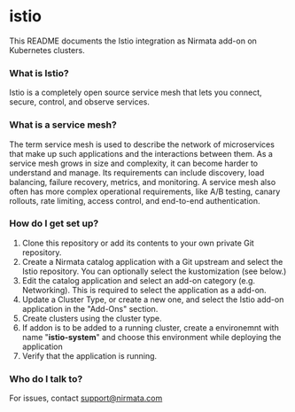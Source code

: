 # istio

This README documents the Istio integration as Nirmata add-on on Kubernetes clusters.

### What is Istio?
Istio is a completely open source service mesh that lets you connect, secure, control, and observe services.

### What is a service mesh?
The term service mesh is used to describe the network of microservices that make up such applications and the interactions between them. As a service mesh grows in size and complexity, it can become harder to understand and manage. Its requirements can include discovery, load balancing, failure recovery, metrics, and monitoring. A service mesh also often has more complex operational requirements, like A/B testing, canary rollouts, rate limiting, access control, and end-to-end authentication.


### How do I get set up?
1. Clone this repository or add its contents to your own private Git repository.
2. Create a Nirmata catalog application with a Git upstream and select the Istio repository. You can optionally select the kustomization (see below.)
3. Edit the catalog application and select an add-on category (e.g. Networking). This is required to select the application as a add-on.
4. Update a Cluster Type, or create a new one, and select the Istio add-on application in the "Add-Ons" section.
5. Create clusters using the cluster type.
6. If addon is to be added to a running cluster, create a environemnt with name "**istio-system**" and choose this environment while deploying the application
6. Verify that the application is running.


### Who do I talk to?
For issues, contact support@nirmata.com
